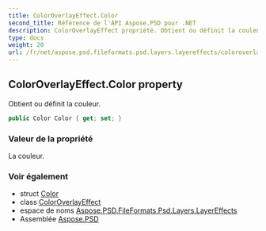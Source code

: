 ```yaml
---
title: ColorOverlayEffect.Color
second_title: Référence de l'API Aspose.PSD pour .NET
description: ColorOverlayEffect propriété. Obtient ou définit la couleur.
type: docs
weight: 20
url: /fr/net/aspose.psd.fileformats.psd.layers.layereffects/coloroverlayeffect/color/
---
```

## ColorOverlayEffect.Color property

Obtient ou définit la couleur.

```csharp
public Color Color { get; set; }
```

### Valeur de la propriété

La couleur.

### Voir également

* struct [Color](../../../aspose.psd/color/)
* class [ColorOverlayEffect](../)
* espace de noms [Aspose.PSD.FileFormats.Psd.Layers.LayerEffects](../../coloroverlayeffect/)
* Assemblée [Aspose.PSD](../../../)


